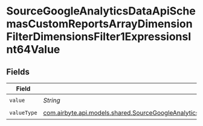 # SourceGoogleAnalyticsDataApiSchemasCustomReportsArrayDimensionFilterDimensionsFilter1ExpressionsInt64Value


## Fields

| Field                                                                                                                                                                                                                                                                                   | Type                                                                                                                                                                                                                                                                                    | Required                                                                                                                                                                                                                                                                                | Description                                                                                                                                                                                                                                                                             |
| --------------------------------------------------------------------------------------------------------------------------------------------------------------------------------------------------------------------------------------------------------------------------------------- | --------------------------------------------------------------------------------------------------------------------------------------------------------------------------------------------------------------------------------------------------------------------------------------- | --------------------------------------------------------------------------------------------------------------------------------------------------------------------------------------------------------------------------------------------------------------------------------------- | --------------------------------------------------------------------------------------------------------------------------------------------------------------------------------------------------------------------------------------------------------------------------------------- |
| `value`                                                                                                                                                                                                                                                                                 | *String*                                                                                                                                                                                                                                                                                | :heavy_check_mark:                                                                                                                                                                                                                                                                      | N/A                                                                                                                                                                                                                                                                                     |
| `valueType`                                                                                                                                                                                                                                                                             | [com.airbyte.api.models.shared.SourceGoogleAnalyticsDataApiSchemasCustomReportsArrayDimensionFilterDimensionsFilter1ExpressionsFilterValueType](../../models/shared/SourceGoogleAnalyticsDataApiSchemasCustomReportsArrayDimensionFilterDimensionsFilter1ExpressionsFilterValueType.md) | :heavy_check_mark:                                                                                                                                                                                                                                                                      | N/A                                                                                                                                                                                                                                                                                     |